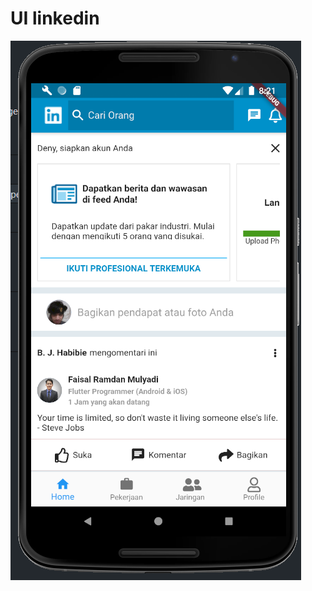 # UI linkedin

<img src="https://github.com/flutterdotid/ui_linkedin/blob/master/Screenshot_1.png?raw=true">
